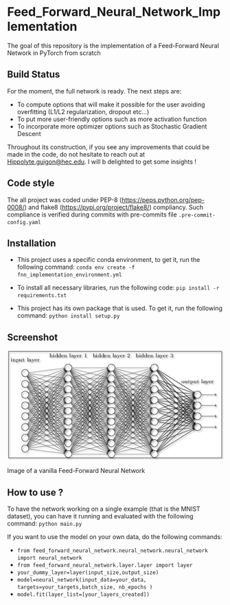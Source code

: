 # Feed_Forward_Neural_Network_Implementation
The goal of this repository is the implementation of a Feed-Forward Neural Network in PyTorch from scratch

## Build Status

For the moment, the full network is ready. The next steps are:

* To compute options that will make it possible for the user avoiding overfitting (L1/L2 regularization, dropout etc...)
* To put more user-friendly options such as more activation function
* To incorporate more optimizer options such as Stochastic Gradient Descent

Throughout its construction, if you see any improvements that could be made in the code, do not hesitate to reach out at
Hippolyte.guigon@hec.edu. I will b delighted to get some insights !

## Code style

The all project was coded under PEP-8 (https://peps.python.org/pep-0008/) and flake8 (https://pypi.org/project/flake8/) compliancy. Such compliance is verified during commits with pre-commits file ```.pre-commit-config.yaml```

## Installation

* This project uses a specific conda environment, to get it, run the following command: ```conda env create -f fnn_implementation_environment.yml```

* To install all necessary libraries, run the following code: ```pip install -r requirements.txt```

* This project has its own package that is used. To get it, run the following command: ```python install setup.py```

## Screenshot

![alt text](https://github.com/HippolyteGuigon/Feed_Forward_Neural_Network_Implementation/blob/main/ressources/fnn.jpg)

Image of a vanilla Feed-Forward Neural Network

## How to use ?

To have the network working on a single example (that is the MNIST dataset), you can have it running and evaluated with the following command: ```python main.py```

If you want to use the model on your own data, do the following commands:

* ```from feed_forward_neural_network.neural_network.neural_network import neural_network```
* ```from feed_forward_neural_network.layer.layer import layer```
* ```your_dummy_layer=layer(input_size,output_size)```
* ```model=neural_network(input_data=your_data, targets=your_targets,batch_size, nb_epochs )```
* ```model.fit(layer_list=[your_layers_created])```
